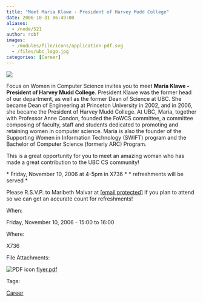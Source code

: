 ```yaml
---
title: "Meet Maria Klawe - President of Harvey Mudd College"
date: 2006-10-31 06:49:00
aliases:
  - /node/521
author: robf
images:
  - /modules/file/icons/application-pdf.svg
  - /files/ubc_logo.jpg
categories: [Career]
---
```


![](/files/ubc_logo.jpg)

Focus on Women in Computer Science invites you to meet **Maria
Klawe - President of Harvey Mudd College**.
President Klawe was the former head of our department, as well
as the former Dean of Science at UBC. She became Dean of Engineering
at Princeton University in 2002, and in 2006, she became the President
of Harvey Mudd College. At UBC, Maria, together with Professor Anne
Condon, founded the FoWCS committee, a committee composing of faculty,
staff and students dedicated to promoting and retaining women in
computer science. Maria is also the founder of the Supporting Women
in Information Technology (SWIFT) program and the Bachelor of Computer
Science (formerly ARC) Program.

This is a great opportunity for you to meet an amazing woman who has
made a great contribution to the UBC CS community!

\* Friday, November 10, 2006 at 4-5pm in X736 \* \* refreshments will be served \*

Please R.S.V.P. to Maribeth Malvar at [\[email protected\]](/cdn-cgi/l/email-protection) if you
plan to attend so we can get an accurate count for refreshments!

When:

Friday, November 10, 2006 - 15:00 to 16:00

Where:

X736

File Attachments:

![PDF icon](/modules/file/icons/application-pdf.svg "application/pdf") [flyer.pdf](https://ubccsss.org/files/flyer.pdf)

Tags:

[Career](/career)
